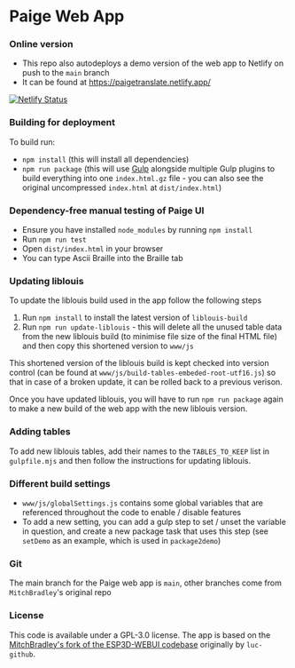 # Paige Web App

### Online version 

- This repo also autodeploys a demo version of the web app to Netlify on push to the `main` branch
- It can be found at https://paigetranslate.netlify.app/

[![Netlify Status](https://api.netlify.com/api/v1/badges/ffbf45ea-ca3f-4802-8933-cf564f1eaed1/deploy-status)](https://app.netlify.com/sites/paigetranslate/deploys)

### Building for deployment

To build run:
- `npm install` (this will install all dependencies)
- `npm run package` (this will use [Gulp](https://gulpjs.com/) alongside multiple Gulp plugins to build everything into one `index.html.gz` file - you can also see the original uncompressed `index.html` at `dist/index.html`)

### Dependency-free manual testing of Paige UI

- Ensure you have installed `node_modules` by running `npm install`
- Run `npm run test`
- Open `dist/index.html` in your browser
- You can type Ascii Braille into the Braille tab

### Updating liblouis

To update the liblouis build used in the app follow the following steps

1. Run `npm install` to install the latest version of `liblouis-build`
2. Run `npm run update-liblouis` - this will delete all the unused table data from the new liblouis build (to minimise file size of the final HTML file) and then copy this shortened version to `www/js`

This shortened version of the liblouis build is kept checked into version control (can be found at `www/js/build-tables-embeded-root-utf16.js`) so that in case of a broken update, it can be rolled back to a previous verison.

Once you have updated liblouis, you will have to run `npm run package` again to make a new build of the web app with the new liblouis version. 

### Adding tables

To add new liblouis tables, add their names to the `TABLES_TO_KEEP` list in `gulpfile.mjs` and then follow the instructions for updating liblouis.

### Different build settings

- `www/js/globalSettings.js` contains some global variables that are referenced throughout the code to enable / disable features
- To add a new setting, you can add a gulp step to set / unset the variable in question, and create a new package task that uses this step (see `setDemo` as an example, which is used in `package2demo`)

### Git

The main branch for the Paige web app is `main`, other branches come from `MitchBradley`'s original repo

### License

This code is available under a GPL-3.0 license. The app is based on the [MitchBradley's fork of the ESP3D-WEBUI codebase](https://github.com/MitchBradley/ESP3D-WEBUI) originally by `luc-github`.

